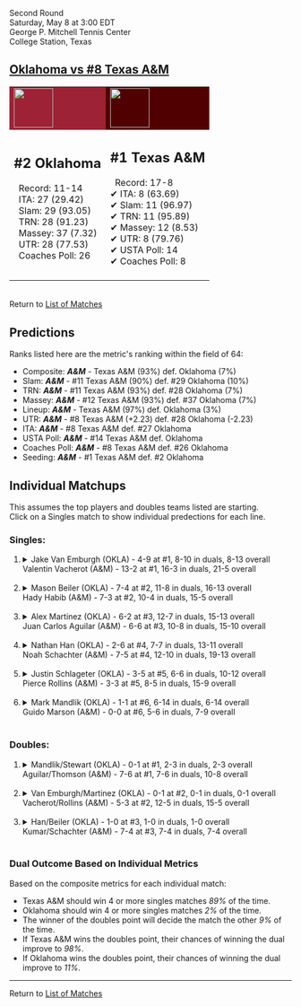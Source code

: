 Second Round  
Saturday, May 8 at 3:00 EDT  
George P. Mitchell Tennis Center  
College Station, Texas  
## [Oklahoma vs #8 Texas A&M](https://www.ncaa.com/game/5833405)  

<table><tr style="background-color: #d9d9d9 !important"><td style="background-color: #9D2235 !important"><img src="https://www.ncaa.com/sites/default/files/images/logos/schools/o/oklahoma.70.png" width="70" height="70" /></td><td style="background-color: #500000 !important"><img src="https://www.ncaa.com/sites/default/files/images/logos/schools/t/texas-am.70.png" width="70" height="70" /></td></tr><tr>
<td>  

<h2>#2 Oklahoma</h2>  
&nbsp; Record: 11-14<br>  
&nbsp; ITA: 27 (29.42)<br>  
&nbsp; Slam: 29 (93.05)<br>  
&nbsp; TRN: 28 (91.23)<br>  
&nbsp; Massey: 37 (7.32)<br>  
&nbsp; UTR: 28 (77.53)<br>  
&nbsp; Coaches Poll: 26<br>  
<br>  

</td>
<td>  

<h2>#1 Texas A&M</h2>  
&nbsp; Record: 17-8<br>  
&#10004; ITA: 8 (63.69)<br>  
&#10004; Slam: 11 (96.97)<br>  
&#10004; TRN: 11 (95.89)<br>  
&#10004; Massey: 12 (8.53)<br>  
&#10004; UTR: 8 (79.76)<br>  
&#10004; USTA Poll: 14<br>  
&#10004; Coaches Poll: 8<br>  
<br>  

</td>
</tr></table>  


<br>Return to [List of Matches](../index.md)  

## Predictions  

Ranks listed here are the metric's ranking within the field of 64:  
- Composite: ***A&M*** - Texas A&M (93%) def. Oklahoma (7%)  
- Slam: ***A&M*** - #11 Texas A&M (90%) def. #29 Oklahoma (10%)  
- TRN: ***A&M*** - #11 Texas A&M (93%) def. #28 Oklahoma (7%)  
- Massey: ***A&M*** - #12 Texas A&M (93%) def. #37 Oklahoma (7%)  
- Lineup: ***A&M*** - Texas A&M (97%) def. Oklahoma (3%)  
- UTR: ***A&M*** - #8 Texas A&M (+2.23) def. #28 Oklahoma (-2.23)  
- ITA: ***A&M*** - #8 Texas A&M def. #27 Oklahoma  
- USTA Poll: ***A&M*** - #14 Texas A&M def. Oklahoma  
- Coaches Poll: ***A&M*** - #8 Texas A&M def. #26 Oklahoma  
- Seeding: ***A&M*** - #1 Texas A&M def. #2 Oklahoma  

## Individual Matchups  
This assumes the top players and doubles teams listed are starting.  
Click on a Singles match to show individual predections for each line.  

### Singles:  

<ol>
<li><details>
<summary markdown="span">Jake Van Emburgh (OKLA) - 4-9 at #1, 8-10 in duals, 8-13 overall<br>Valentin Vacherot (A&M) - 13-2 at #1, 16-3 in duals, 21-5 overall</summary>
<h4>Predictions</h4><ul>
<li>Composite: <b><i>A&M</i></b> - Vacherot (93%) def. Emburgh (7%)</li>  
<li>Slam: <b><i>A&M</i></b> - Vacherot (91%) def. Emburgh (9%)</li>  
<li>TRN: <b><i>A&M</i></b> - Vacherot (94%) def. Emburgh (6%)</li>  
<li>Massey: <b><i>A&M</i></b> - Vacherot (95%) def. Emburgh (5%)</li>  
<li>UTR: <b><i>A&M</i></b> - Vacherot (90%) def. Emburgh (10%)</li>  
<li>ITA: <b><i>A&M</i></b> - Vacherot (51.31) def. Emburgh (7.98)</li>  
</ul>
</details>&nbsp;</li>
<li><details>
<summary markdown="span">Mason Beiler (OKLA) - 7-4 at #2, 11-8 in duals, 16-13 overall<br>Hady Habib (A&M) - 7-3 at #2, 10-4 in duals, 15-5 overall</summary>
<h4>Predictions</h4><ul>
<li>Composite: <b><i>A&M</i></b> - Habib (85%) def. Beiler (15%)</li>  
<li>Slam: <b><i>A&M</i></b> - Habib (86%) def. Beiler (14%)</li>  
<li>TRN: <b><i>A&M</i></b> - Habib (84%) def. Beiler (16%)</li>  
<li>Massey: <b><i>A&M</i></b> - Habib (84%) def. Beiler (16%)</li>  
<li>UTR: <b><i>A&M</i></b> - Habib (86%) def. Beiler (14%)</li>  
<li>ITA: <b><i>A&M</i></b> - Habib (54.57) def. Beiler (10.05)</li>  
</ul>
</details>&nbsp;</li>
<li><details>
<summary markdown="span">Alex Martinez (OKLA) - 6-2 at #3, 12-7 in duals, 15-13 overall<br>Juan Carlos Aguilar (A&M) - 6-6 at #3, 10-8 in duals, 15-10 overall</summary>
<h4>Predictions</h4><ul>
<li>Composite: <b><i>A&M</i></b> - Aguilar (76%) def. Martinez (24%)</li>  
<li>Slam: <b><i>A&M</i></b> - Aguilar (75%) def. Martinez (25%)</li>  
<li>TRN: <b><i>A&M</i></b> - Aguilar (75%) def. Martinez (25%)</li>  
<li>Massey: <b><i>A&M</i></b> - Aguilar (70%) def. Martinez (30%)</li>  
<li>UTR: <b><i>A&M</i></b> - Aguilar (84%) def. Martinez (16%)</li>  
<li>ITA: <b><i>A&M</i></b> - Aguilar (23.98) def. Martinez (2.93)</li>  
</ul>
</details>&nbsp;</li>
<li><details>
<summary markdown="span">Nathan Han (OKLA) - 2-6 at #4, 7-7 in duals, 13-11 overall<br>Noah Schachter (A&M) - 7-5 at #4, 12-10 in duals, 19-13 overall</summary>
<h4>Predictions</h4><ul>
<li>Composite: <b><i>A&M</i></b> - Schachter (64%) def. Han (36%)</li>  
<li>Slam: <b><i>A&M</i></b> - Schachter (68%) def. Han (32%)</li>  
<li>TRN: <b><i>A&M</i></b> - Schachter (65%) def. Han (35%)</li>  
<li>Massey: <b><i>A&M</i></b> - Schachter (62%) def. Han (38%)</li>  
<li>UTR: <b><i>A&M</i></b> - Schachter (62%) def. Han (38%)</li>  
<li>ITA: <b><i>A&M</i></b> - Schachter (6.58) def. Han (1.72)</li>  
</ul>
</details>&nbsp;</li>
<li><details>
<summary markdown="span">Justin Schlageter (OKLA) - 3-5 at #5, 6-6 in duals, 10-12 overall<br>Pierce Rollins (A&M) - 3-3 at #5, 8-5 in duals, 15-9 overall</summary>
<h4>Predictions</h4><ul>
<li>Composite: <b><i>A&M</i></b> - Rollins (80%) def. Schlageter (20%)</li>  
<li>Slam: <b><i>A&M</i></b> - Rollins (79%) def. Schlageter (21%)</li>  
<li>TRN: <b><i>A&M</i></b> - Rollins (84%) def. Schlageter (16%)</li>  
<li>Massey: <b><i>A&M</i></b> - Rollins (78%) def. Schlageter (22%)</li>  
<li>UTR: <b><i>A&M</i></b> - Rollins (80%) def. Schlageter (20%)</li>  
<li>ITA: <b><i>A&M</i></b> - Rollins (5.08) def. Schlageter (0.00)</li>  
</ul>
</details>&nbsp;</li>
<li><details>
<summary markdown="span">Mark Mandlik (OKLA) - 1-1 at #6, 6-14 in duals, 6-14 overall<br>Guido Marson (A&M) - 0-0 at #6, 5-6 in duals, 7-9 overall</summary>
<h4>Predictions</h4><ul>
<li>Composite: <b><i>A&M</i></b> - Marson (70%) def. Mandlik (30%)</li>  
<li>Slam: <b><i>A&M</i></b> - Marson (63%) def. Mandlik (37%)</li>  
<li>TRN: <b><i>A&M</i></b> - Marson (75%) def. Mandlik (25%)</li>  
<li>Massey: <b><i>A&M</i></b> - Marson (76%) def. Mandlik (24%)</li>  
<li>UTR: <b><i>A&M</i></b> - Marson (67%) def. Mandlik (33%)</li>  
<li>ITA: <b><i>A&M</i></b> - Marson (1.86) def. Mandlik (0.00)</li>  
</ul>
</details>&nbsp;</li>
</ol>

### Doubles:  

<ol>
<li><details>
<summary markdown="span">Mandlik/Stewart (OKLA) - 0-1 at #1, 2-3 in duals, 2-3 overall<br>Aguilar/Thomson (A&M) - 7-6 at #1, 7-6 in duals, 10-8 overall</summary>
<br>Sorry, we don't have any metrics for this match
</details>&nbsp;</li>
<li><details>
<summary markdown="span">Van Emburgh/Martinez (OKLA) - 0-1 at #2, 0-1 in duals, 0-1 overall<br>Vacherot/Rollins (A&M) - 5-3 at #2, 12-5 in duals, 15-5 overall</summary>
<br>Sorry, we don't have any metrics for this match
</details>&nbsp;</li>
<li><details>
<summary markdown="span">Han/Beiler (OKLA) - 1-0 at #3, 1-0 in duals, 1-0 overall<br>Kumar/Schachter (A&M) - 7-4 at #3, 7-4 in duals, 7-4 overall</summary>
<br>Sorry, we don't have any metrics for this match
</details>&nbsp;</li>
</ol>

### Dual Outcome Based on Individual Metrics  
  
Based on the composite metrics for each individual match:  
- Texas A&M should win 4 or more singles matches _89%_ of the time.  
- Oklahoma should win 4 or more singles matches _2%_ of the time.  
- The winner of the doubles point will decide the match the other _9%_ of the time.  
- If Texas A&M wins the doubles point, their chances of winning the dual improve to _98%_.  
- If Oklahoma wins the doubles point, their chances of winning the dual improve to _11%_.  
  
------

Return to [List of Matches](../index.md)  
